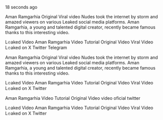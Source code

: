18 seconds ago

Aman Ramgarhia Original Viral video Nudes took the internet by storm and amazed viewers on various Leaked social media platforms. Aman Ramgarhia, a young and talented digital creator, recently became famous thanks to this interesting video.

L𝚎aked Video Aman Ramgarhia Video Tutorial Original Video Viral Video L𝚎aked on X Twitter Telegram

Aman Ramgarhia Original Viral video Nudes took the internet by storm and amazed viewers on various Leaked social media platforms. Aman Ramgarhia, a young and talented digital creator, recently became famous thanks to this interesting video.

L𝚎aked Video Aman Ramgarhia Video Tutorial Original Video Viral Video L𝚎aked on X Twitter

Aman Ramgarhia Video Tutorial Original Video video oficial twitter

L𝚎aked Video Aman Ramgarhia Video Tutorial Original Video Viral Video L𝚎aked on X Twitter


